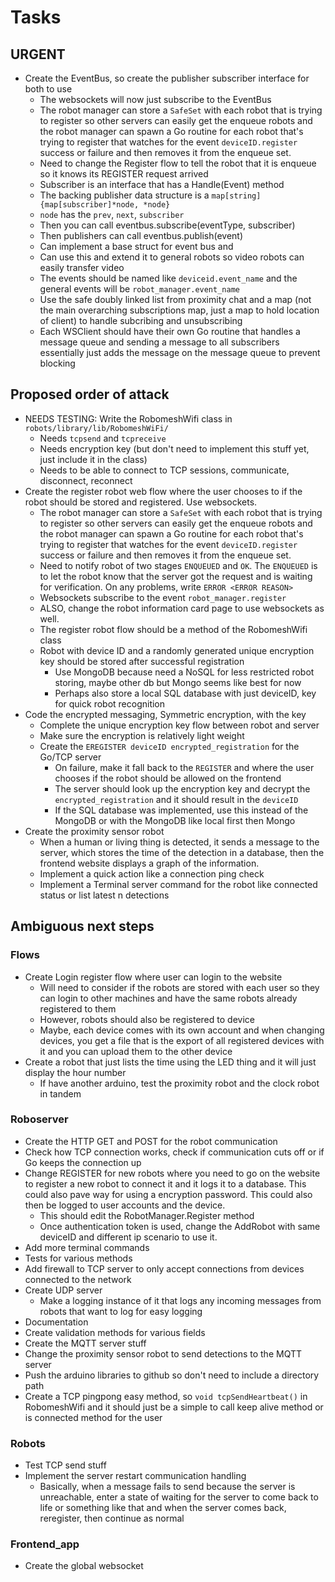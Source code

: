 # Tasks

## URGENT

- Create the EventBus, so create the publisher subscriber interface for both to use
  - The websockets will now just subscribe to the EventBus
  - The robot manager can store a `SafeSet` with each robot that is trying to register so other servers can easily get the enqueue robots and the robot manager can spawn a Go routine for each robot that's trying to register that watches for the event `deviceID.register` success or failure and then removes it from the enqueue set.
  - Need to change the Register flow to tell the robot that it is enqueue so it knows its REGISTER request arrived
  - Subscriber is an interface that has a Handle(Event) method
  - The backing publisher data structure is a `map[string]{map[subscriber]*node, *node}`
  - `node` has the `prev`, `next`, `subscriber`
  - Then you can call eventbus.subscribe(eventType, subscriber)
  - Then publishers can call eventbus.publish(event)
  - Can implement a base struct for event bus and 
  - Can use this and extend it to general robots so video robots can easily transfer video
  - The events should be named like `deviceid.event_name` and the general events will be `robot_manager.event_name`
  - Use the safe doubly linked list from proximity chat and a map (not the main overarching subscriptions map, just a map to hold location of client) to handle subcribing and unsubscribing
  - Each WSClient should have their own Go routine that handles a message queue and sending a message to all subscribers essentially just adds the message on the message queue to prevent blocking

## Proposed order of attack

- NEEDS TESTING: Write the RobomeshWifi class in `robots/library/lib/RobomeshWiFi/`
  - Needs `tcpsend` and `tcpreceive`
  - Needs encryption key (but don't need to implement this stuff yet, just include it in the class)
  - Needs to be able to connect to TCP sessions, communicate, disconnect, reconnect
- Create the register robot web flow where the user chooses to if the robot should be stored and registered. Use websockets.
  - The robot manager can store a `SafeSet` with each robot that is trying to register so other servers can easily get the enqueue robots and the robot manager can spawn a Go routine for each robot that's trying to register that watches for the event `deviceID.register` success or failure and then removes it from the enqueue set.
  - Need to notify robot of two stages `ENQUEUED` and `OK`. The `ENQUEUED` is to let the robot know that the server got the request and is waiting for verification. On any problems, write `ERROR <ERROR REASON>`
  - Websockets subscribe to the event `robot_manager.register`
  - ALSO, change the robot information card page to use websockets as well.
  - The register robot flow should be a method of the RobomeshWifi class
  - Robot with device ID and a randomly generated unique encryption key should be stored after successful registration
    - Use MongoDB because need a NoSQL for less restricted robot storing, maybe other db but Mongo seems like best for now
    - Perhaps also store a local SQL database with just deviceID, key for quick robot recognition
- Code the encrypted messaging, Symmetric encryption, with the key
  - Complete the unique encryption key flow between robot and server
  - Make sure the encryption is relatively light weight
  - Create the `EREGISTER deviceID encrypted_registration` for the Go/TCP server
    - On failure, make it fall back to the `REGISTER` and where the user chooses if the robot should be allowed on the frontend
    - The server should look up the encryption key and decrypt the `encrypted_registration` and it should result in the `deviceID`
    - If the SQL database was implemented, use this instead of the MongoDB or with the MongoDB like local first then Mongo
- Create the proximity sensor robot
  - When a human or living thing is detected, it sends a message to the server, which stores the time of the detection in a database, then the frontend website displays a graph of the information.
  - Implement a quick action like a connection ping check
  - Implement a Terminal server command for the robot like connected status or list latest n detections

## Ambiguous next steps

### Flows
- Create Login register flow where user can login to the website
  - Will need to consider if the robots are stored with each user so they can login to other machines and have the same robots already registered to them
  - However, robots should also be registered to device
  - Maybe, each device comes with its own account and when changing devices, you get a file that is the export of all registered devices with it and you can upload them to the other device
- Create a robot that just lists the time using the LED thing and it will just display the hour number
  - If have another arduino, test the proximity robot and the clock robot in tandem

### Roboserver

- Create the HTTP GET and POST for the robot communication
- Check how TCP connection works, check if communication cuts off or if Go keeps the connection up
- Change REGISTER for new robots where you need to go on the website to register a new robot to connect it and it logs it to a database. This could also pave way for using a encryption password. This could also then be logged to user accounts and the device.
  - This should edit the RobotManager.Register method
  - Once authentication token is used, change the AddRobot with same deviceID and different ip scenario to use it.
- Add more terminal commands
- Tests for various methods
- Add firewall to TCP server to only accept connections from devices connected to the network
- Create UDP server
  - Make a logging instance of it that logs any incoming messages from robots that want to log for easy logging
- Documentation
- Create validation methods for various fields
- Create the MQTT server stuff
- Change the proximity sensor robot to send detections to the MQTT server
- Push the arduino libraries to github so don't need to include a directory path
- Create a TCP pingpong easy method, so `void tcpSendHeartbeat()` in RobomeshWifi and it should just be a simple to call keep alive method or is connected method for the user

### Robots
- Test TCP send stuff
- Implement the server restart communication handling
  - Basically, when a message fails to send because the server is unreachable, enter a state of waiting for the server to come back to life or something like that and when the server comes back, reregister, then continue as normal

### Frontend_app
- Create the global websocket